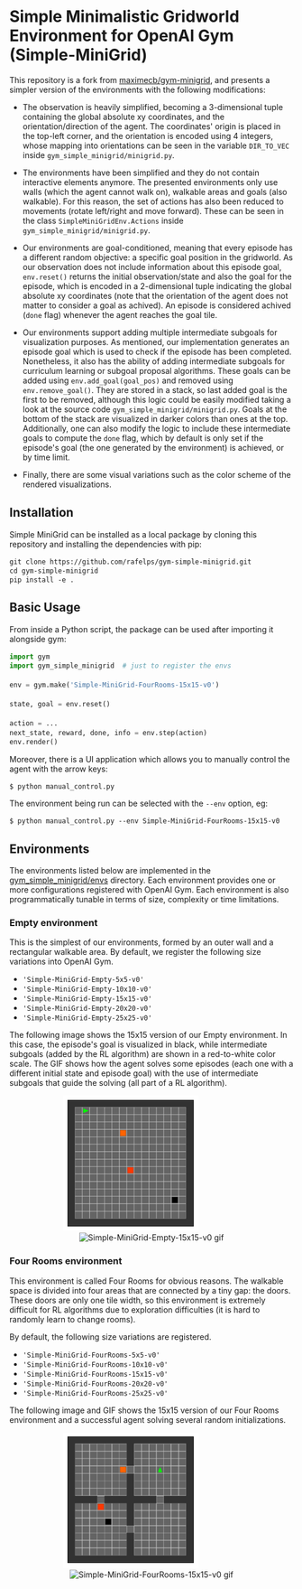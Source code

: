 # Simple Minimalistic Gridworld Environment for OpenAI Gym (Simple-MiniGrid)

This repository is a fork from [maximecb/gym-minigrid](https://github.com/maximecb/gym-minigrid), and presents a 
simpler version of the environments with the following modifications:

- The observation is heavily simplified, becoming a 3-dimensional tuple containing the global absolute xy 
  coordinates, and the orientation/direction of the agent. The coordinates' origin is placed in the top-left corner, 
  and the orientation is encoded using 4 integers, whose mapping into orientations can be seen in the variable 
  `DIR_TO_VEC` inside `gym_simple_minigrid/minigrid.py`.

- The environments have been simplified and they do not contain interactive elements anymore. The presented 
  environments only use walls (which the agent cannot walk on), walkable areas and goals (also walkable). For this 
  reason, the set of actions has also been reduced to movements (rotate left/right and move forward). These can 
  be seen in the class 
  `SimpleMiniGridEnv.Actions` inside `gym_simple_minigrid/minigrid.py`.

- Our environments are goal-conditioned, meaning that every episode has a different random objective: a specific 
  goal position in the gridworld. As our observation does not include information about this episode goal, `env.reset()` returns the initial 
  observation/state and also the goal for the episode, which is encoded in a 2-dimensional tuple indicating the 
  global absolute xy coordinates (note that the orientation of the agent does not matter to consider a goal as 
  achived). An episode is considered achived (`done` flag) whenever the agent reaches the goal tile.
  
- Our environments support adding multiple intermediate subgoals for visualization purposes. As mentioned, our 
  implementation generates an episode goal which is used to check if the episode has been completed. Nonetheless, it 
  also has the ability of adding intermediate subgoals for curriculum learning or subgoal proposal algorithms. These 
  goals can be added using `env.add_goal(goal_pos)` and removed using `env.remove_goal()`. They are stored in a 
  stack, so last added goal is the first to be removed, although this logic could be easily modified taking a look at 
  the source code `gym_simple_minigrid/minigrid.py`. Goals at the bottom of the stack are visualized in 
  darker colors than ones at the top. Additionally, one can also modify the logic to include these intermediate 
  goals to compute the `done` flag, which by default is only set if the episode's goal (the one generated by the 
  environment) is achieved, or by time limit.
  
- Finally, there are some visual variations such as the color scheme of the rendered visualizations.
  
## Installation

Simple MiniGrid can be installed as a local package by cloning this repository and installing the dependencies with pip:

```
git clone https://github.com/rafelps/gym-simple-minigrid.git
cd gym-simple-minigrid
pip install -e .
```

## Basic Usage

From inside a Python script, the package can be used after importing it alongside gym:

```python
import gym
import gym_simple_minigrid  # just to register the envs

env = gym.make('Simple-MiniGrid-FourRooms-15x15-v0')

state, goal = env.reset()

action = ...
next_state, reward, done, info = env.step(action)
env.render()
```

Moreover, there is a UI application which allows you to manually control the agent with the arrow keys:

```
$ python manual_control.py
```

The environment being run can be selected with the `--env` option, eg:

```
$ python manual_control.py --env Simple-MiniGrid-FourRooms-15x15-v0
```


## Environments

The environments listed below are implemented in the [gym_simple_minigrid/envs](/gym_simple_minigrid/envs) directory.
Each environment provides one or more configurations registered with OpenAI Gym. Each environment
is also programmatically tunable in terms of size, complexity or time limitations.

### Empty environment

This is the simplest of our environments, formed by an outer wall and a rectangular walkable area. By default, we 
register the following size variations into OpenAI Gym.

- `'Simple-MiniGrid-Empty-5x5-v0'`
- `'Simple-MiniGrid-Empty-10x10-v0'`
- `'Simple-MiniGrid-Empty-15x15-v0'`
- `'Simple-MiniGrid-Empty-20x20-v0'`
- `'Simple-MiniGrid-Empty-25x25-v0'`

The following image shows the 15x15 version of our Empty environment. In this case, the episode's goal is visualized 
in black, while intermediate subgoals (added by the RL algorithm) are shown in a red-to-white color scale. The GIF 
shows how the agent solves some episodes (each one with a different initial state and episode goal) with the use of 
intermediate subgoals that guide the solving (all part of a RL algorithm).

<p align="center">
  <img src="figures/SimpleEmptyEnv15x15.png" height="240" alt="Simple-MiniGrid-Empty-15x15-v0 img">
  &emsp;&emsp;&emsp;&emsp;&emsp;
  <img src="figures/SimpleEmptyEnv15x15.gif" width="240" alt="Simple-MiniGrid-Empty-15x15-v0 gif">
</p>

### Four Rooms environment

This environment is called Four Rooms for obvious reasons. The walkable space is divided into four areas that are 
connected by a tiny gap: the doors. These doors are only one tile width, so this environment is extremely difficult 
for RL algorithms due to exploration difficulties (it is hard to randomly learn to change rooms).

By default, the following size variations are registered.

- `'Simple-MiniGrid-FourRooms-5x5-v0'`
- `'Simple-MiniGrid-FourRooms-10x10-v0'`
- `'Simple-MiniGrid-FourRooms-15x15-v0'`
- `'Simple-MiniGrid-FourRooms-20x20-v0'`
- `'Simple-MiniGrid-FourRooms-25x25-v0'`

The following image and GIF shows the 15x15 version of our Four Rooms environment and a successful agent solving 
several random initializations.

<p align="center">
  <img src="figures/SimpleFourRoomsEnv15x15.png" height="240" alt="Simple-MiniGrid-FourRooms-15x15-v0 img">
  &emsp;&emsp;&emsp;&emsp;&emsp;
  <img src="figures/SimpleFourRoomsEnv15x15.gif" width="240" alt="Simple-MiniGrid-FourRooms-15x15-v0 gif">
</p>
